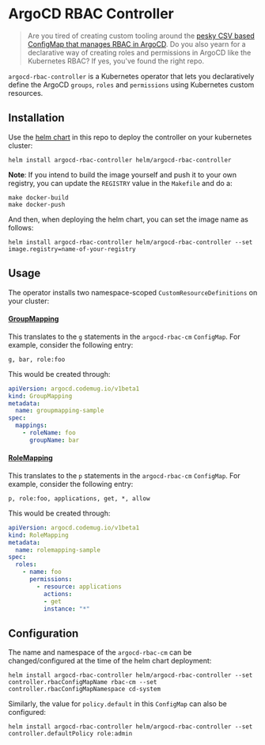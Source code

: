 # ArgoCD RBAC Controller

> Are you tired of creating custom tooling around the [pesky CSV based ConfigMap that manages RBAC in ArgoCD](https://argoproj.github.io/argo-cd/operator-manual/rbac/). Do you also yearn for a declarative way of creating roles and permissions in ArgoCD like the Kubernetes RBAC? If yes, you've found the right repo.

`argocd-rbac-controller` is a Kubernetes operator that lets you declaratively define the ArgoCD `groups`, `roles` and `permissions` using Kubernetes custom resources. 

## Installation

Use the [helm chart](https://github.com/codemug/argocd-rbac-controller/tree/main/helm/argocd-rbac-controller) in this repo to deploy the controller on your kubernetes cluster:

```shell
helm install argocd-rbac-controller helm/argocd-rbac-controller
```

**Note**: If you intend to build the image yourself and push it to your own registry, you can update the `REGISTRY` value in the `Makefile` and do a:

```shell
make docker-build
make docker-push
```

And then, when deploying the helm chart, you can set the image name as follows:

```shell
helm install argocd-rbac-controller helm/argocd-rbac-controller --set image.registry=name-of-your-registry
```

## Usage

The operator installs two namespace-scoped `CustomResourceDefinitions` on your cluster:

#### [GroupMapping](https://github.com/codemug/argocd-rbac-controller/blob/main/helm/argocd-rbac-controller/crds/argocd.codemug.io_groupmappings.yaml)

This translates to the `g` statements in the `argocd-rbac-cm` `ConfigMap`. For example, consider the following entry:

```csv
g, bar, role:foo
```

This would be created through:

```yaml
apiVersion: argocd.codemug.io/v1beta1
kind: GroupMapping
metadata:
  name: groupmapping-sample
spec:
  mappings:
    - roleName: foo
      groupName: bar
```

#### [RoleMapping](https://github.com/codemug/argocd-rbac-controller/blob/main/helm/argocd-rbac-controller/crds/argocd.codemug.io_rolemappings.yaml)

This translates to the `p` statements in the `argocd-rbac-cm` `ConfigMap`. For example, consider the following entry:

```csv
p, role:foo, applications, get, *, allow
```

This would be created through:

```yaml
apiVersion: argocd.codemug.io/v1beta1
kind: RoleMapping
metadata:
  name: rolemapping-sample
spec:
  roles:
    - name: foo
      permissions:
        - resource: applications
          actions:
          - get
          instance: "*"
```

## Configuration

The name and namespace of the `argocd-rbac-cm` can be changed/configured at the time of the helm chart deployment:

```shell
helm install argocd-rbac-controller helm/argocd-rbac-controller --set controller.rbacConfigMapName rbac-cm --set controller.rbacConfigMapNamespace cd-system
```

Similarly, the value for `policy.default` in this `ConfigMap` can also be configured:

```shell
helm install argocd-rbac-controller helm/argocd-rbac-controller --set controller.defaultPolicy role:admin
```
